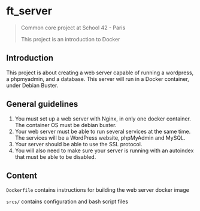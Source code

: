 # ft_server
> Common core project at School 42 - Paris
>
> This project is an introduction to Docker

## Introduction
This project is about creating a web server capable of running a wordpress, a phpmyadmin, and a database. This server will run in a Docker container, under Debian Buster.

## General guidelines
1. You must set up a web server with Nginx, in only one docker container. The container OS must be debian buster.
2. Your web server must be able to run several services at the same time. The services will be a WordPress website, phpMyAdmin and MySQL.
3. Your server should be able to use the SSL protocol.
4. You will also need to make sure your server is running with an autoindex that must be able to be disabled.

## Content
`Dockerfile` contains instructions for building the web server docker image

`srcs/` contains configuration and bash script files
